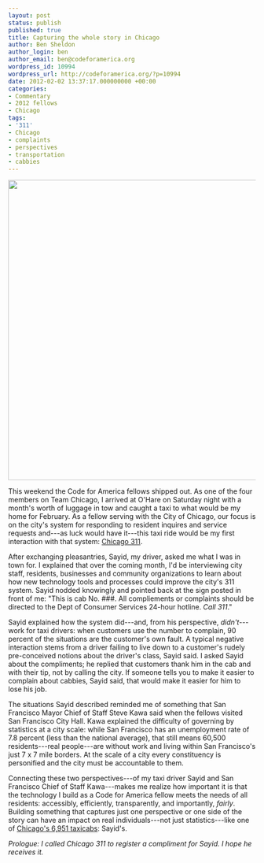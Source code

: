 ```yaml
---
layout: post
status: publish
published: true
title: Capturing the whole story in Chicago
author: Ben Sheldon
author_login: ben
author_email: ben@codeforamerica.org
wordpress_id: 10994
wordpress_url: http://codeforamerica.org/?p=10994
date: 2012-02-02 13:37:17.000000000 +00:00
categories:
- Commentary
- 2012 fellows
- Chicago
tags:
- '311'
- Chicago
- complaints
- perspectives
- transportation
- cabbies
---
```

<a href="http://codeforamerica.org/wp-content/uploads/2012/01/taxi311.jpg"><img class="alignnone size-large wp-image-10995" title="taxi311" src="http://codeforamerica.org/wp-content/uploads/2012/01/taxi311-1024x622.jpg" alt="" width="610" /></a>

This weekend the Code for America fellows shipped out. As one of the four members on Team Chicago, I arrived at O'Hare on Saturday night with a month's worth of luggage in tow and caught a taxi to what would be my home for February. As a fellow serving with the City of Chicago, our focus is on the city's system for responding to resident inquires and service requests and---as luck would have it---this taxi ride would be my first interaction with that system: <a href="http://www.cityofchicago.org/city/en/depts/311.html">Chicago 311</a>.

After exchanging pleasantries, Sayid, my driver, asked me what I was in town for. I explained that over the coming month, I'd be interviewing city staff, residents, businesses and community organizations to learn about how new technology tools and processes could improve the city's 311 system. Sayid nodded knowingly and pointed back at the sign posted in front of me: "This is cab No. ###. All compliements or complaints should be directed to the Dept of Consumer Services 24-hour hotline. <em>Call 311</em>."

Sayid explained how the system did---and, from his perspective, <em>didn't</em>---work for taxi drivers: when customers use the number to complain, 90 percent of the situations are the customer's own fault. A typical negative interaction stems from a driver failing to live down to a customer's rudely pre-conceived notions about the driver's class, Sayid said. I asked Sayid about the compliments; he replied that customers thank him in the cab and with their tip, not by calling the city. If someone tells you to make it easier to complain about cabbies, Sayid said, that would make it easier for him to lose his job.

The situations Sayid described reminded me of something that San Francisco Mayor Chief of Staff Steve Kawa said when the fellows visited San Francisco City Hall. Kawa explained the difficulty of governing by statistics at a city scale: while San Francisco has an unemployment rate of 7.8 percent (less than the national average), that still means 60,500 residents---real people---are without work and living within San Francisco's just 7 x 7 mile borders. At the scale of a city every constituency is personified and the city must be accountable to them.

Connecting these two perspectives---of my taxi driver Sayid and San Francisco Chief of Staff Kawa---makes me realize how important it is that the technology I build as a Code for America fellow meets the needs of all residents: accessibly, efficiently, transparently, and importantly, <em>fairly</em>. Building something that captures just one perspective or one side of the story can have an impact on real individuals---not just statistics---like one of <a href="http://en.wikipedia.org/wiki/Taxicabs_of_the_United_States#Taxicabs_by_city">Chicago's 6,951 taxicabs</a>: Sayid's.

<em>Prologue: I called Chicago 311 to register a compliment for Sayid. I hope he receives it.</em>

